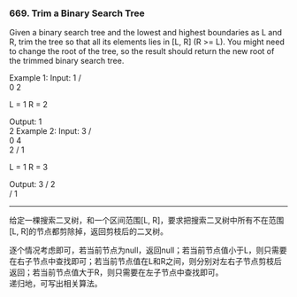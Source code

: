 ### 669. Trim a Binary Search Tree

Given a binary search tree and the lowest and highest boundaries as L and R, trim the tree so that all its elements lies in [L, R] (R >= L). You might need to change the root of the tree, so the result should return the new root of the trimmed binary search tree.

Example 1:
Input: 
    1
   / \
  0   2

  L = 1
  R = 2

Output: 
    1
      \
       2
Example 2:
Input: 
    3
   / \
  0   4
   \
    2
   /
  1

  L = 1
  R = 3

Output: 
      3
     / 
   2   
  /
 1


* * *

给定一棵搜索二叉树，和一个区间范围[L, R]，要求把搜索二叉树中所有不在范围[L, R]的节点都剪除掉，返回剪枝后的二叉树。   

逐个情况考虑即可，若当前节点为null，返回null；若当前节点值小于L，则只需要在右子节点中查找即可；若当前节点值在L和R之间，则分别对左右子节点剪枝后返回；若当前节点值大于R，则只需要在左子节点中查找即可。    
递归地，可写出相关算法。   


